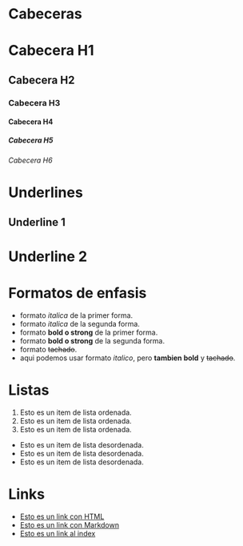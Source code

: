 # Cabeceras
# Cabecera H1
## Cabecera H2
### Cabecera H3
####  Cabecera H4
#####  Cabecera H5
######  Cabecera H6

# Underlines
Underline 1
-----------

Underline 2
===========

# Formatos de enfasis
- formato *italica* de la primer forma.
- formato _italica_ de la segunda forma.
- formato **bold o strong** de la primer forma.
- formato __bold o strong__ de la segunda forma.
- formato ~~tachado~~.
- aqui podemos usar formato *italico*, pero **tambien bold**  y ~~tachado~~.

# Listas
1. Esto es un item de lista ordenada.
2. Esto es un item de lista ordenada.
3. Esto es un item de lista ordenada.
- Esto es un item de lista desordenada.
- Esto es un item de lista desordenada.
- Esto es un item de lista desordenada.

# Links
- <a href="http://www.google.com">Esto es un link con HTML</a>
- [Esto es un link con Markdown](http://www.google.com)
- [Esto es un link al index](index.html)
